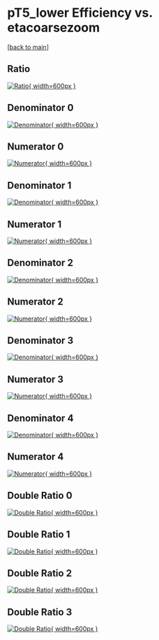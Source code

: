 # pT5_lower Efficiency vs. etacoarsezoom

[[back to main](./)]



## Ratio

[![Ratio](../mtv/var/pT5_lower_vtr_11_0_eff_etacoarsezoom.png){ width=600px }](../mtv/var/pT5_lower_vtr_11_0_eff_etacoarsezoom.pdf)

## Denominator 0

[![Denominator](../mtv/den/pT5_lower_vtr_11_0_eff_etacoarsezoom_den0.png){ width=600px }](../mtv/den/pT5_lower_vtr_11_0_eff_etacoarsezoom_den0.pdf)

## Numerator 0

[![Numerator](../mtv/num/pT5_lower_vtr_11_0_eff_etacoarsezoom_num0.png){ width=600px }](../mtv/num/pT5_lower_vtr_11_0_eff_etacoarsezoom_num0.pdf)

## Denominator 1

[![Denominator](../mtv/den/pT5_lower_vtr_11_0_eff_etacoarsezoom_den1.png){ width=600px }](../mtv/den/pT5_lower_vtr_11_0_eff_etacoarsezoom_den1.pdf)

## Numerator 1

[![Numerator](../mtv/num/pT5_lower_vtr_11_0_eff_etacoarsezoom_num1.png){ width=600px }](../mtv/num/pT5_lower_vtr_11_0_eff_etacoarsezoom_num1.pdf)

## Denominator 2

[![Denominator](../mtv/den/pT5_lower_vtr_11_0_eff_etacoarsezoom_den2.png){ width=600px }](../mtv/den/pT5_lower_vtr_11_0_eff_etacoarsezoom_den2.pdf)

## Numerator 2

[![Numerator](../mtv/num/pT5_lower_vtr_11_0_eff_etacoarsezoom_num2.png){ width=600px }](../mtv/num/pT5_lower_vtr_11_0_eff_etacoarsezoom_num2.pdf)

## Denominator 3

[![Denominator](../mtv/den/pT5_lower_vtr_11_0_eff_etacoarsezoom_den3.png){ width=600px }](../mtv/den/pT5_lower_vtr_11_0_eff_etacoarsezoom_den3.pdf)

## Numerator 3

[![Numerator](../mtv/num/pT5_lower_vtr_11_0_eff_etacoarsezoom_num3.png){ width=600px }](../mtv/num/pT5_lower_vtr_11_0_eff_etacoarsezoom_num3.pdf)

## Denominator 4

[![Denominator](../mtv/den/pT5_lower_vtr_11_0_eff_etacoarsezoom_den4.png){ width=600px }](../mtv/den/pT5_lower_vtr_11_0_eff_etacoarsezoom_den4.pdf)

## Numerator 4

[![Numerator](../mtv/num/pT5_lower_vtr_11_0_eff_etacoarsezoom_num4.png){ width=600px }](../mtv/num/pT5_lower_vtr_11_0_eff_etacoarsezoom_num4.pdf)

## Double Ratio 0

[![Double Ratio](../mtv/ratio/pT5_lower_vtr_11_0_eff_etacoarsezoom_ratio0.png){ width=600px }](../mtv/ratio/pT5_lower_vtr_11_0_eff_etacoarsezoom_ratio0.pdf)

## Double Ratio 1

[![Double Ratio](../mtv/ratio/pT5_lower_vtr_11_0_eff_etacoarsezoom_ratio1.png){ width=600px }](../mtv/ratio/pT5_lower_vtr_11_0_eff_etacoarsezoom_ratio1.pdf)

## Double Ratio 2

[![Double Ratio](../mtv/ratio/pT5_lower_vtr_11_0_eff_etacoarsezoom_ratio2.png){ width=600px }](../mtv/ratio/pT5_lower_vtr_11_0_eff_etacoarsezoom_ratio2.pdf)

## Double Ratio 3

[![Double Ratio](../mtv/ratio/pT5_lower_vtr_11_0_eff_etacoarsezoom_ratio3.png){ width=600px }](../mtv/ratio/pT5_lower_vtr_11_0_eff_etacoarsezoom_ratio3.pdf)

